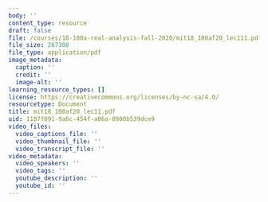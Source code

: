 ```yaml
---
body: ''
content_type: resource
draft: false
file: /courses/18-100a-real-analysis-fall-2020/mit18_100af20_lec111.pdf
file_size: 267308
file_type: application/pdf
image_metadata:
  caption: ''
  credit: ''
  image-alt: ''
learning_resource_types: []
license: https://creativecommons.org/licenses/by-nc-sa/4.0/
resourcetype: Document
title: mit18_100af20_lec11.pdf
uid: 1187f091-9a6c-454f-a06a-0900b539dce9
video_files:
  video_captions_file: ''
  video_thumbnail_file: ''
  video_transcript_file: ''
video_metadata:
  video_speakers: ''
  video_tags: ''
  youtube_description: ''
  youtube_id: ''
---
```

